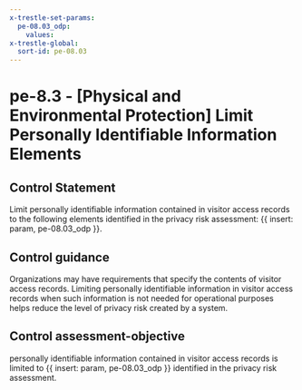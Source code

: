 ```yaml
---
x-trestle-set-params:
  pe-08.03_odp:
    values:
x-trestle-global:
  sort-id: pe-08.03
---
```


# pe-8.3 - \[Physical and Environmental Protection\] Limit Personally Identifiable Information Elements

## Control Statement

Limit personally identifiable information contained in visitor access records to the following elements identified in the privacy risk assessment: {{ insert: param, pe-08.03_odp }}.

## Control guidance

Organizations may have requirements that specify the contents of visitor access records. Limiting personally identifiable information in visitor access records when such information is not needed for operational purposes helps reduce the level of privacy risk created by a system.

## Control assessment-objective

personally identifiable information contained in visitor access records is limited to {{ insert: param, pe-08.03_odp }} identified in the privacy risk assessment.
